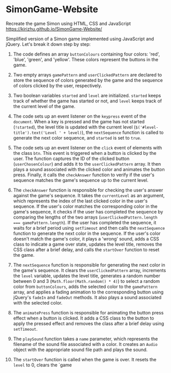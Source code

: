 # SimonGame-Website
Recreate the game Simon using HTML, CSS and JavaScript
https://kirizhu.github.io/SimonGame-Website/

Simplified version of a Simon game implemented using JavaScript and jQuery. Let's break it down step by step:

1. The code defines an array `buttonColours` containing four colors: 'red', 'blue', 'green', and 'yellow'. These colors represent the buttons in the game.

2. Two empty arrays `gamePattern` and `userClickedPattern` are declared to store the sequence of colors generated by the game and the sequence of colors clicked by the user, respectively.

3. Two boolean variables `started` and `level` are initialized. `started` keeps track of whether the game has started or not, and `level` keeps track of the current level of the game.

4. The code sets up an event listener on the `keypress` event of the `document`. When a key is pressed and the game has not started (`!started`), the level title is updated with the current level (`$('#level-title').text('Level ' + level)`), the `nextSequence` function is called to generate the next color sequence, and `started` is set to `true`.

5. The code sets up an event listener on the `click` event of elements with the class `btn`. This event is triggered when a button is clicked by the user. The function captures the ID of the clicked button (`userChosenColour`) and adds it to the `userClickedPattern` array. It then plays a sound associated with the clicked color and animates the button press. Finally, it calls the `checkAnswer` function to verify if the user's sequence matches the game's sequence up to the current level.

6. The `checkAnswer` function is responsible for checking the user's answer against the game's sequence. It takes the `currentLevel` as an argument, which represents the index of the last clicked color in the user's sequence. If the user's color matches the corresponding color in the game's sequence, it checks if the user has completed the sequence by comparing the lengths of the two arrays (`userClickedPattern.length === gamePattern.length`). If the user has completed the sequence, it waits for a brief period using `setTimeout` and then calls the `nextSequence` function to generate the next color in the sequence. If the user's color doesn't match the game's color, it plays a 'wrong' sound, adds a CSS class to indicate a game over state, updates the level title, removes the CSS class after a brief delay, and calls the `startOver` function to reset the game.

7. The `nextSequence` function is responsible for generating the next color in the game's sequence. It clears the `userClickedPattern` array, increments the `level` variable, updates the level title, generates a random number between 0 and 3 (`Math.floor(Math.random() * 4)`) to select a random color from `buttonColours`, adds the selected color to the `gamePattern` array, and applies a fading animation to the corresponding button using jQuery's `fadeIn` and `fadeOut` methods. It also plays a sound associated with the selected color.

8. The `animatePress` function is responsible for animating the button press effect when a button is clicked. It adds a CSS class to the button to apply the pressed effect and removes the class after a brief delay using `setTimeout`.

9. The `playSound` function takes a `name` parameter, which represents the filename of the sound file associated with a color. It creates an `Audio` object with the appropriate sound file path and plays the sound.

10. The `startOver` function is called when the game is over. It resets the `level` to 0, clears the `game

